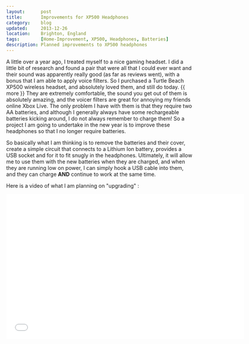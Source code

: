 ```yaml
---
layout:      post
title:       Improvements for XP500 Headphones
category:    blog
updated:     2013-12-26
location:    Brighton, England
tags:        [Home-Improvement, XP500, Headphones, Batteries]
description: Planned improvements to XP500 headphones
---
```

A little over a year ago, I treated myself to a nice gaming headset. I did a little bit of research and found a pair that were all that I could ever want and their sound was apparently really good (as far as reviews went), with a bonus that I am able to apply voice filters. So I purchased a Turtle Beach XP500 wireless headset, and absolutely loved them, and still do today. {{ more }} They are extremely comfortable, the sound you get out of them is absolutely amazing, and the voicer filters are great for annoying my friends online Xbox Live. The only problem I have with them is that they require two AA batteries, and although I generally always have some rechargeable batteries kicking around, I do not always remember to charge them! So a project I am going to undertake in the new year is to improve these headphones so that I no longer require batteries.

So basically what I am thinking is to remove the batteries and their cover, create a simple circuit that connects to a Lithium Ion battery, provides a USB socket and for it to fit snugly in the headphones. Ultimately, it will allow me to use them with the new batteries when they are charged, and when they are running low on power, I can simply hook a USB cable into them, and they can charge **AND** continue to work at the same time.

Here is a video of what I am planning on "upgrading" :

<iframe width="640" height="390" src="//www.youtube.com/embed/ZArBR3XwzXo" frameborder="0" allowfullscreen></iframe>
